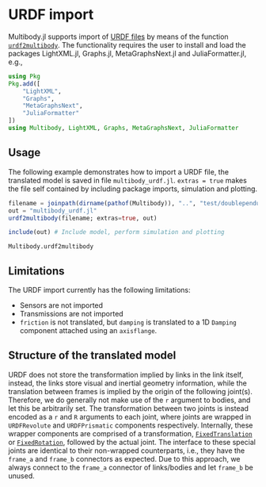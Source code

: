 # URDF import

Multibody.jl supports import of [URDF files](https://wiki.ros.org/urdf) by means of the function [`urdf2multibody`](@ref).
The functionality requires the user to install and load the packages LightXML.jl, Graphs.jl, MetaGraphsNext.jl and JuliaFormatter.jl, e.g.,
```julia
using Pkg
Pkg.add([
    "LightXML",
    "Graphs",
    "MetaGraphsNext",
    "JuliaFormatter"
])
using Multibody, LightXML, Graphs, MetaGraphsNext, JuliaFormatter
```


## Usage
The following example demonstrates how to import a URDF file, the translated model is saved in file `multibody_urdf.jl`. `extras = true` makes the file self contained by including package imports, simulation and plotting.
```julia
filename = joinpath(dirname(pathof(Multibody)), "..", "test/doublependulum.urdf")
out = "multibody_urdf.jl"
urdf2multibody(filename; extras=true, out)

include(out) # Include model, perform simulation and plotting
```

```@docs
Multibody.urdf2multibody
```

## Limitations
The URDF import currently has the following limitations:
- Sensors are not imported
- Transmissions are not imported
- `friction` is not translated, but `damping` is translated to a 1D `Damping` component attached using an `axisflange`.

## Structure of the translated model
URDF does not store the transformation implied by links in the link itself, instead, the links store visual and inertial geometry information, while the translation between frames is implied by the origin of the following joint(s). Therefore, we do generally not make use of the `r` argument to bodies, and let this be arbitrarily set. The transformation between two joints is instead encoded as a `r` and `R` arguments to each joint, where joints are wrapped in `URDFRevolute` and `URDFPrismatic` components respectively. Internally, these wrapper components are comprised of a transformation, [`FixedTranslation`](@ref) or [`FixedRotation`](@ref), followed by the actual joint. The interface to these special joints are identical to their non-wrapped counterparts, i.e., they have the `frame_a` and `frame_b` connectors as expected. Due to this approach, we always connect to the `frame_a` connector of links/bodies and let `frame_b` be unused.